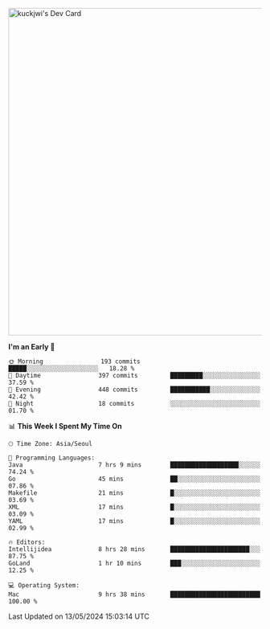 <a href="https://app.daily.dev/kuckhwancho"><img src="https://api.daily.dev/devcards/v2/efef39c8028947428b3c0b486b9cd9b6.png?r=iz2&type=wide" width="652" alt="kuckjwi's Dev Card"/></a>

<!--START_SECTION:waka-->
**I'm an Early 🐤** 

```text
🌞 Morning                193 commits         █████░░░░░░░░░░░░░░░░░░░░   18.28 % 
🌆 Daytime                397 commits         █████████░░░░░░░░░░░░░░░░   37.59 % 
🌃 Evening                448 commits         ███████████░░░░░░░░░░░░░░   42.42 % 
🌙 Night                  18 commits          ░░░░░░░░░░░░░░░░░░░░░░░░░   01.70 % 
```


📊 **This Week I Spent My Time On** 

```text
🕑︎ Time Zone: Asia/Seoul

💬 Programming Languages: 
Java                     7 hrs 9 mins        ███████████████████░░░░░░   74.24 % 
Go                       45 mins             ██░░░░░░░░░░░░░░░░░░░░░░░   07.86 % 
Makefile                 21 mins             █░░░░░░░░░░░░░░░░░░░░░░░░   03.69 % 
XML                      17 mins             █░░░░░░░░░░░░░░░░░░░░░░░░   03.09 % 
YAML                     17 mins             █░░░░░░░░░░░░░░░░░░░░░░░░   02.99 % 

🔥 Editors: 
Intellijidea             8 hrs 28 mins       ██████████████████████░░░   87.75 % 
GoLand                   1 hr 10 mins        ███░░░░░░░░░░░░░░░░░░░░░░   12.25 % 

💻 Operating System: 
Mac                      9 hrs 38 mins       █████████████████████████   100.00 % 
```


 Last Updated on 13/05/2024 15:03:14 UTC
<!--END_SECTION:waka-->
